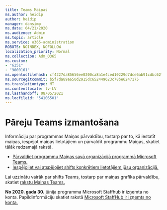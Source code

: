```yaml
---
title: Teams Maiņas
ms.author: heidip
author: heidip
manager: dansimp
ms.date: 04/21/2020
ms.audience: Admin
ms.topic: article
ms.service: o365-administration
ROBOTS: NOINDEX, NOFOLLOW
localization_priority: Normal
ms.collection: Adm_O365
ms.custom:
- "6251"
- "9000161"
ms.openlocfilehash: cf4227da85656ee0200ca8a1e4ced10229d7dce6ab91cdbc62f63a41c899c80d
ms.sourcegitcommit: b5f7da89a650d2915dc652449623c78be6247175
ms.translationtype: MT
ms.contentlocale: lv-LV
ms.lasthandoff: 08/05/2021
ms.locfileid: "54106501"
---
```

# <a name="using-teams-shifts"></a>Pāreju Teams izmantošana

Informāciju par programmas Maiņas pārvaldību, tostarp par to, kā iestatīt maiņas, iespējot maiņas lietotājiem un pārvaldīt programmu Maiņas, skatiet tālāk redzamajā rakstā.
 
- [Pārvaldiet programmu Maiņas savā organizācijā programmā Microsoft Teams.](https://docs.microsoft.com/microsoftteams/expand-teams-across-your-org/shifts/manage-the-shifts-app-for-your-organization-in-teams#set-up-shifts)
- [Iespējojiet vai atspējojiet shifts konkrētiem lietotājiem jūsu organizācijā.](https://docs.microsoft.com/microsoftteams/expand-teams-across-your-org/shifts/manage-the-shifts-app-for-your-organization-in-teams#enable-or-disable-shifts-for-specific-users-in-your-organization)

Lai uzzinātu vairāk par shifts Teams, tostarp par maiņas grafika pārvaldību, skatiet [rakstu Maiņas Teams.](https://docs.microsoft.com/microsoftteams/expand-teams-across-your-org/shifts-for-teams-landing-page)

**No 2020. gada 30.** jūnija programma Microsoft Staffhub ir izņemta no konta. Papildinformāciju skatiet rakstā [Microsoft StaffHub ir izņemts no konta.](https://docs.microsoft.com/MicrosoftTeams/expand-teams-across-your-org/shifts/microsoft-staffhub-to-be-retired)

